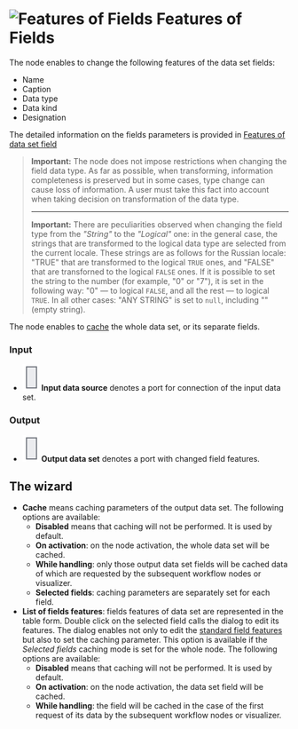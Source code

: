 # ![Features of Fields](../../images/icons/components/reform-data-source_default.svg) Features of Fields

The node enables to change the following features of the data set fields:

* Name
* Caption
* Data type
* Data kind
* Designation

The detailed information on the fields parameters is provided in [Features of data set field](../../data/datasetfieldoptions.md)

> **Important:** The node does not impose restrictions when changing the field data type. As far as possible, when transforming, information completeness is preserved but in some cases, type change can cause loss of information. A user must take this fact into account when taking decision on transformation of the data type.
>
> ---
>
> **Important:** There are peculiarities observed when changing the field type from the *"String"* to the *"Logical"* one: in the general case, the strings that are transformed to the logical data type are selected from the current locale. These strings are as follows for the Russian locale: "TRUE" that are transformed to the logical `TRUE` ones, and "FALSE" that are transforned to the logical `FALSE` ones. If it is possible to set the string to the number (for example, "0" or "7"), it is set in the following way: "0" — to logical `FALSE`, and all the rest — to logical `TRUE`. In all other cases: "ANY STRING" is set to `null`, including "" (empty string).

The node enables to [cache](../../scenario/caching.md) the whole data set, or its separate fields.

### Input

* ![Input data source](../../images/icons/app/node/ports/inputs/table_inactive.svg) **Input data source** denotes a port for connection of the input data set.

### Output

* ![Output data set](../../images/icons/app/node/ports/inputs/table_inactive.svg) **Output data set** denotes a port with changed field features.

## The wizard

* **Cache** means caching parameters of the output data set. The following options are available:
   * **Disabled** means that caching will not be performed. It is used by default.
   * **On activation**: on the node activation, the whole data set will be cached.
   * **While handling**: only those output data set fields will be cached data of which are requested by the subsequent workflow nodes or visualizer.
   * **Selected fields**: caching parameters are separately set for each field.
* **List of fields features**: fields features of data set are represented in the table form. Double click on the selected field calls the dialog to edit its features. The dialog enables not only to edit the [standard field features](../../data/datasetfieldoptions.md) but also to set the caching parameter. This option is available if the *Selected fields* caching mode is set for the whole node. The following options are available:
   * **Disabled** means that caching will not be performed. It is used by default.
   * **On activation**: on the node activation, the data set field will be cached.
   * **While handling**: the field will be cached in the case of the first request of its data by the subsequent workflow nodes or visualizer.
